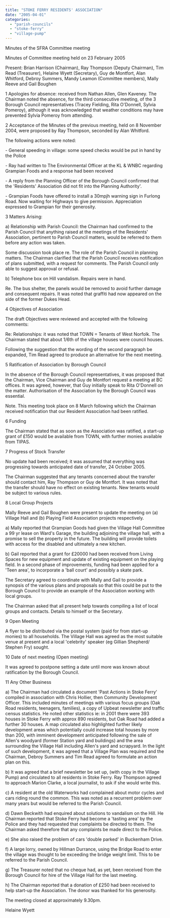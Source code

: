 ```yaml
---
title: "STOKE FERRY RESIDENTS' ASSOCIATION"
date: "2005-04-01"
categories: 
  - "parish-councils"
  - "stoke-ferry"
  - "village-pump"
---
```


Minutes of the SFRA Committee meeting

Minutes of Committee meeting held on 23 February 2005

Present: Brian Harrison (Chairman), Ray Thompson (Deputy Chairman), Tim Read (Treasurer), Helaine Wyett (Secretary), Guy de Montfort, Alan Whitford, Debroy Summers, Mandy Leamon (Committee members), Mally Reeve and Gail Boughen

1 Apologies for absence: received from Nathan Allen, Glen Kaveney. The Chairman noted the absence, for the third consecutive meeting, of the 3 Borough Council representatives (Tracey Fielding, Rita O'Donnell, Sylvia Pomeroy), although it was acknowledged that weather conditions may have prevented Sylvia Pomeroy from attending.

2 Acceptance of the Minutes of the previous meeting, held on 8 November 2004, were proposed by Ray Thompson, seconded by Alan Whitford.

The following actions were noted:

\- General speeding in village: some speed checks would be put in hand by the Police

\- Ray had written to The Environmental Officer at the KL & WNBC regarding Grampian Foods and a response had been received

\- A reply from the Planning Officer of the Borough Council confirmed that the 'Residents' Association did not fit into the Planning Authority'.

\- Grampian Foods have offered to install a 30mpjh warning sign in Furlong Road. Now waiting for Highways to give permission. Appreciation expressed to Grampian for their generosity.

3 Matters Arising:

a) Relationship with Parish Council: the Chairman had confirmed to the Parish Council that anything raised at the meetings of the Residents' Association, pertinent to Parish Council matters, would be referred to them before any action was taken.

Some discussion took place re. The role of the Parish Council in planning matters. The Chairman clarified that the Parish Council receives notification of plans submitted, with a request for comments. The Parish Council only able to suggest approval or refusal.

b) Telephone box on Hill vandalism. Repairs were in hand.

Re. The bus shelter, the panels would be removed to avoid further damage and consequent repairs. It was noted that graffiti had now appeared on the side of the former Dukes Head.

4 Objectives of Association

The draft Objectives were reviewed and accepted with the following comments:

Re: Relationships: it was noted that TOWN = Tenants of West Norfolk. The Chairman stated that about 1/6th of the village houses were council houses.

Following the suggestion that the wording of the second paragraph be expanded, Tim Read agreed to produce an alternative for the next meeting.

5 Ratification of Association by Borough Council

In the absence of the Borough Council representatives, it was proposed that the Chairman, Vice Chairman and Guy de Montfort request a meeting at BC offices. It was agreed, however, that Guy initially speak to Rita O'Donnell on the matter. Authorisation of the Association by the Borough Council was essential.

Note. This meeting took place on 8 March following which the Chairman received notification that our Resident Association had been ratified.

6 Funding

The Chairman stated that as soon as the Association was ratified, a start-up grant of £150 would be available from TOWN, with further monies available from TIPAS.

7 Progress of Stock Transfer

No update had been received; it was assumed that everything was progressing towards anticipated date of transfer, 24 October 2005.

The Chairman suggested that any tenants concerned about the transfer should contact him, Ray Thompson or Guy de Montfort. It was noted that the transfer should have no effect on existing tenants. New tenants would be subject to various rules.

8 Local Group Projects

Mally Reeve and Gail Boughen were present to update the meeting on (a) Village Hall and (b) Playing Field Association projects respectively.

a) Mally reported that Grampian Goods had given the Village Hall Committee a 99 yr lease on Ward's Garage, the building adjoining the village hall, with a promise to sell the property in the future. The building will provide toilets with access for the disabled and ultimately a new kitchen.

b) Gail reported that a grant for £20000 had been received from Living Spaces for new equipment and update of existing equipment on the playing field. In a second phase of improvements, funding had been applied for a 'Teen area', to incorporate a 'ball court' and possibly a skate park.

The Secretary agreed to coordinate with Mally and Gail to provide a synopsis of the various plans and proposals so that this could be put to the Borough Council to provide an example of the Association working with local groups.

The Chairman asked that all present help towards compiling a list of local groups and contacts. Details to himself or the Secretary.

9 Open Meeting

A flyer to be distributed via the postal system (paid for from start-up monies) to all households. The Village Hall was agreed as the most suitable venue at present and a local 'celebrity' speaker (eg Gillian Shepherd/ Stephen Fry) sought.

10 Date of next meeting (Open meeting)

It was agreed to postpone setting a date until more was known about ratification by the Borough Council.

11 Any Other Business

a) The Chairman had circulated a document 'Past Actions in Stoke Ferry' compiled in association with Chris Hollier, then Community Development Officer. This included minutes of meetings with various focus groups (Oak Road residents, teenagers, families), a copy of Upbeat newsletter and traffic census statistics. He noted other statistics ie: in 2001 there were 393 houses in Stoke Ferry with approx 890 residents, but Oak Road had added a further 30 houses. A map circulated also highlighted further likely development areas which potentially could increase total houses by more than 200, with imminent development anticipated following the sale of Allen's woodyard (former Station yard and buildings) and the area surrounding the Village Hall including Allen's yard and scrapyard. In the light of such development, it was agreed that a Village Plan was required and the Chairman, Debroy Summers and Tim Read agreed to formulate an action plan on this.

b) It was agreed that a brief newsletter be set up, (with copy in the Village Pump) and circulated to all residents in Stoke Ferry. Ray Thompson agreed to approach Marion Clarke, a local journalist, to ask if she would write this.

c) A resident at the old Waterworks had complained about motor cycles and cars riding round the common. This was noted as a recurrent problem over many years but would be referred to the Parish Council.

d) Dawn Beckwith had enquired about solutions to vandalism on the Hill. He Chairman reported that Stoke Ferry had become a 'tasting area' by the Police and they had requested that complaints be directed to them. The Chairman asked therefore that any complaints be made direct to the Police.

e) She also raised the problem of cars 'double parked' in Buckenham Drive.

f) A large lorry, owned by Hillman Durrance, using the Bridge Road to enter the village was thought to be exceeding the bridge weight limit. This to be referred to the Parish Council.

g) The Treasurer noted that no cheque had, as yet, been received from the Borough Council for hire of the Village Hall for the last meeting.

h) The Chairman reported that a donation of £250 had been received to help start-up the Association. The donor was thanked for his generosity.

The meeting closed at approximately 9.30pm.

Helaine Wyett
